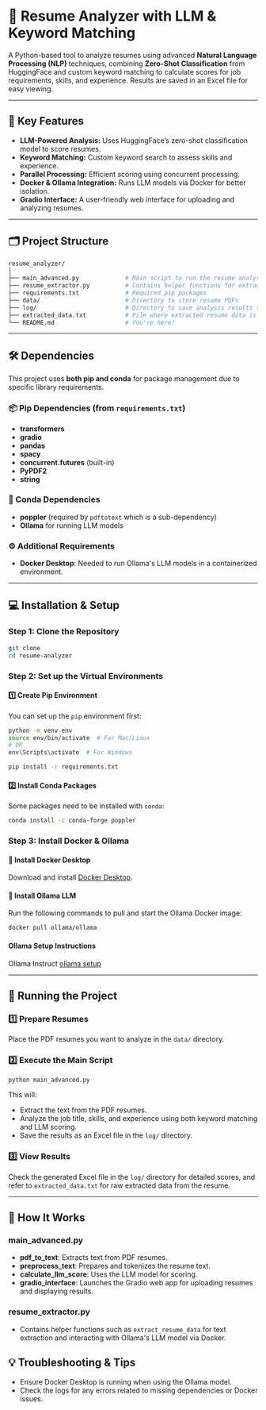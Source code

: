 
# 🚀 Resume Analyzer with LLM & Keyword Matching

A Python-based tool to analyze resumes using advanced **Natural Language Processing (NLP)** techniques, combining **Zero-Shot Classification** from HuggingFace and custom keyword matching to calculate scores for job requirements, skills, and experience. Results are saved in an Excel file for easy viewing.

---

## 🎯 Key Features
- **LLM-Powered Analysis:** Uses HuggingFace’s zero-shot classification model to score resumes.
- **Keyword Matching:** Custom keyword search to assess skills and experience.
- **Parallel Processing:** Efficient scoring using concurrent processing.
- **Docker & Ollama Integration:** Runs LLM models via Docker for better isolation.
- **Gradio Interface:** A user-friendly web interface for uploading and analyzing resumes.

---

## 🗂️ Project Structure

```bash
resume_analyzer/
│
├── main_advanced.py             # Main script to run the resume analysis
├── resume_extractor.py          # Contains helper functions for extracting data
├── requirements.txt             # Required pip packages
├── data/                        # Directory to store resume PDFs
├── log/                         # Directory to save analysis results (Excel files)
├── extracted_data.txt           # File where extracted resume data is saved
└── README.md                    # You're here!
```

---

## 🛠️ Dependencies

This project uses **both pip and conda** for package management due to specific library requirements.

### 📦 Pip Dependencies (from `requirements.txt`)
- **transformers**
- **gradio**
- **pandas**
- **spacy**
- **concurrent.futures** (built-in)
- **PyPDF2**
- **string**

### 🐍 Conda Dependencies
- **poppler** (required by `pdftotext` which is a sub-dependency)
- **Ollama** for running LLM models

### ⚙️ Additional Requirements
- **Docker Desktop**: Needed to run Ollama's LLM models in a containerized environment.

---

## 💻 Installation & Setup

### Step 1: Clone the Repository
```bash
git clone 
cd resume-analyzer
```

### Step 2: Set up the Virtual Environments

#### 1️⃣ Create Pip Environment
You can set up the `pip` environment first:
```bash
python -m venv env
source env/bin/activate  # For Mac/Linux
# OR
env\Scripts\activate  # For Windows

pip install -r requirements.txt
```

#### 2️⃣ Install Conda Packages
Some packages need to be installed with `conda`:
```bash
conda install -c conda-forge poppler
```

### Step 3: Install Docker & Ollama

#### 🐋 Install Docker Desktop
Download and install [Docker Desktop](https://www.docker.com/products/docker-desktop).

#### 🧠 Install Ollama LLM
Run the following commands to pull and start the Ollama Docker image:
```bash
docker pull ollama/ollama
```
#### Ollama Setup Instructions
Ollama Instruct [ollama setup](https://hub.docker.com/r/ollama/ollama)

---

## 🚀 Running the Project

### 1️⃣ Prepare Resumes

Place the PDF resumes you want to analyze in the `data/` directory.

### 2️⃣ Execute the Main Script

```bash
python main_advanced.py
```

This will:
- Extract the text from the PDF resumes.
- Analyze the job title, skills, and experience using both keyword matching and LLM scoring.
- Save the results as an Excel file in the `log/` directory.

### 3️⃣ View Results

Check the generated Excel file in the `log/` directory for detailed scores, and refer to `extracted_data.txt` for raw extracted data from the resume.

---

## 📝 How It Works

### main_advanced.py
- **pdf_to_text**: Extracts text from PDF resumes.
- **preprocess_text**: Prepares and tokenizes the resume text.
- **calculate_llm_score**: Uses the LLM model for scoring.
- **gradio_interface**: Launches the Gradio web app for uploading resumes and displaying results.

### resume_extractor.py
- Contains helper functions such as `extract_resume_data` for text extraction and interacting with Ollama's LLM model via Docker.

## 💡 Troubleshooting & Tips

- Ensure Docker Desktop is running when using the Ollama model.
- Check the logs for any errors related to missing dependencies or Docker issues.

